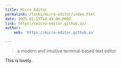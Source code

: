 ```yaml
---
title: Micro Editor
permalink: /links/micro-editor/index.html
date: 2025-01-15T14:49:00.000Z
link: https://micro-editor.github.io/
author:
    web: 'https://micro-editor.github.io'

---
```


> a modern and intuitive terminal-based text editor

This is lovely.